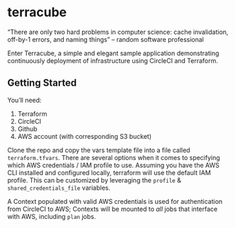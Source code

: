 # terracube

“There are only two hard problems in computer science: cache invalidation, off-by-1 errors, and naming things” 
– random software professional

Enter Terracube, a simple and elegant sample application demonstrating continuously deployment of infrastructure using CircleCI and Terraform.

## Getting Started

You’ll need:

1.	Terraform
2.	CircleCI
3.	Github
4.	AWS account (with corresponding S3 bucket)

Clone the repo and copy the vars template file into a file called `terraform.tfvars`. There are several options when it comes to specifying which AWS credentials / IAM profile to use. Assuming you have the AWS CLI installed and configured locally, terraform will use the default IAM profile. This can be customized by leveraging the `profile` & `shared_credentials_file` variables.

A Context populated with valid AWS credentials is used for authentication from CircleCI to AWS; Contexts will be mounted to *all* jobs that interface with AWS, including `plan` jobs.
